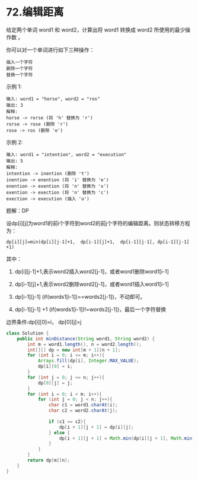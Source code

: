 # 72.编辑距离

给定两个单词 word1 和 word2，计算出将 word1 转换成 word2 所使用的最少操作数 。

你可以对一个单词进行如下三种操作：
```
插入一个字符
删除一个字符
替换一个字符
```
示例 1:
```
输入: word1 = "horse", word2 = "ros"
输出: 3
解释: 
horse -> rorse (将 'h' 替换为 'r')
rorse -> rose (删除 'r')
rose -> ros (删除 'e')
```
示例 2:
```
输入: word1 = "intention", word2 = "execution"
输出: 5
解释: 
intention -> inention (删除 't')
inention -> enention (将 'i' 替换为 'e')
enention -> exention (将 'n' 替换为 'x')
exention -> exection (将 'n' 替换为 'c')
exection -> execution (插入 'u')
```

题解：DP

设dp[i][j]为word1的前i个字符到word2的前j个字符的编辑距离。则状态转移方程为：
```
dp[i][j]=min(dp[i][j-1]+1,  dp[i-1][j]+1,  dp[i-1][j-1], dp[i-1][j-1] +1)
```
其中：

1. dp[i][j-1]+1,表示word2插入word2[j-1]，或者word1删除word1[i-1]

2. dp[i-1][j]+1,表示word2删除word2[j-1]，或者word1插入word1[i-1]

3. dp[i-1][j-1] (if(words1[i-1])==words2[j-1])，不动即可。

4. dp[i-1][j-1] +1 (if(words1[i-1])!=words2[j-1])，最后一个字符替换

边界条件:dp[i][0]=i， dp[0][j]=j


```java
class Solution {
    public int minDistance(String word1, String word2) {
        int m = word1.length(), n = word2.length();
        int[][] dp = new int[m + 1][n + 1];
        for (int i = 0; i <= m; i++){
            Arrays.fill(dp[i], Integer.MAX_VALUE);
            dp[i][0] = i;
        }
        for (int j = 0; j <= n; j++){
            dp[0][j] = j;
        }
        for (int i = 0; i < m; i++){
            for (int j = 0; j < n; j++){
                char c1 = word1.charAt(i);
                char c2 = word2.charAt(j);
                
                if (c1 == c2){
                    dp[i + 1][j + 1] = dp[i][j];
                } else {
                    dp[i + 1][j + 1] = Math.min(dp[i][j + 1], Math.min(dp[i + 1][j], dp[i][j])) + 1;
                }
            }
        }
        return dp[m][n];
    }
}
```
